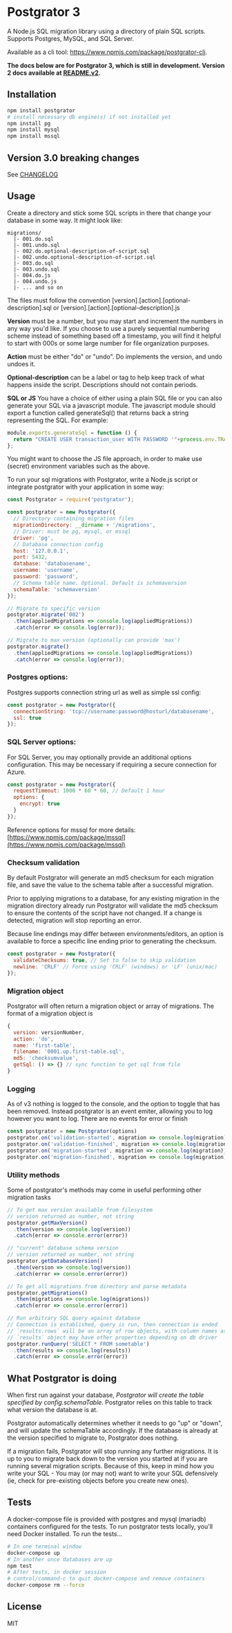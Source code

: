 # Postgrator 3

A Node.js SQL migration library using a directory of plain SQL scripts.
Supports Postgres, MySQL, and SQL Server.

Available as a cli tool: https://www.npmjs.com/package/postgrator-cli.

**The docs below are for Postgrator 3, which is still in development. Version 2 docs available at [README.v2](README.v2.md).**


## Installation

```sh
npm install postgrator
# install necessary db engine(s) if not installed yet
npm install pg
npm install mysql
npm install mssql
```


## Version 3.0 breaking changes

See [CHANGELOG](CHANGELOG.md)


## Usage

Create a directory and stick some SQL scripts in there that change your database in some way. It might look like:

```
migrations/
  |- 001.do.sql
  |- 001.undo.sql
  |- 002.do.optional-description-of-script.sql
  |- 002.undo.optional-description-of-script.sql
  |- 003.do.sql
  |- 003.undo.sql
  |- 004.do.js
  |- 004.undo.js
  |- ... and so on
```

The files must follow the convention [version].[action].[optional-description].sql or  [version].[action].[optional-description].js

**Version** must be a number, but you may start and increment the numbers in any way you'd like.
If you choose to use a purely sequential numbering scheme instead of something based off a timestamp,
you will find it helpful to start with 000s or some large number for file organization purposes.

**Action** must be either "do" or "undo". Do implements the version, and undo undoes it.

**Optional-description** can be a label or tag to help keep track of what happens inside the script. Descriptions should not contain periods.

**SQL or JS**
You have a choice of either using a plain SQL file or you can also generate your SQL via a javascript module. The javascript module should export a function called generateSql() that returns back a string representing the SQL. For example:

```js
module.exports.generateSql = function () {
  return "CREATE USER transaction_user WITH PASSWORD '"+process.env.TRANSACTION_USER_PASSWORD+"'";
};
```

You might want to choose the JS file approach, in order to make use (secret) environment variables such as the above.

To run your sql migrations with Postgrator, write a Node.js script or integrate postgrator with your application in some way:

```js
const Postgrator = require('postgrator');

const postgrator = new Postgrator({
  // Directory containing migration files
  migrationDirectory: __dirname + '/migrations',
  // Driver: must be pg, mysql, or mssql
  driver: 'pg',
  // Database connection config
  host: '127.0.0.1',
  port: 5432,
  database: 'databasename',
  username: 'username',
  password: 'password',
  // Schema table name. Optional. Default is schemaversion
  schemaTable: 'schemaversion'
});

// Migrate to specific version
postgrator.migrate('002')
  .then(appliedMigrations => console.log(appliedMigrations))
  .catch(error => console.log(error));

// Migrate to max version (optionally can provide 'max')
postgrator.migrate()
  .then(appliedMigrations => console.log(appliedMigrations))
  .catch(error => console.log(error));
```


### Postgres options:

Postgres supports connection string url as well as simple ssl config:

```js
const postgrator = new Postgrator({
  connectionString: 'tcp://username:password@hosturl/databasename',
  ssl: true
});
```


### SQL Server options:

For SQL Server, you may optionally provide an additional options configuration. 
This may be necessary if requiring a secure connection for Azure.

```js
const postgrator = new Postgrator({
  requestTimeout: 1000 * 60 * 60, // Default 1 hour
  options: {
    encrypt: true
  }
});
```

Reference options for mssql for more details: [https://www.npmjs.com/package/mssql](https://www.npmjs.com/package/mssql)


### Checksum validation

By default Postgrator will generate an md5 checksum for each migration file, and save the value to the schema table after a successful migration.

Prior to applying migrations to a database, for any existing migration in the migration directory already run Postgrator will validate the md5 checksum to ensure the contents of the script have not changed. If a change is detected, migration will stop reporting an error.

Because line endings may differ between environments/editors, an option is available to force a specific line ending prior to generating the checksum.

```js
const postgrator = new Postgrator({
  validateChecksums: true, // Set to false to skip validation
  newline: 'CRLF' // Force using 'CRLF' (windows) or 'LF' (unix/mac)
});
```


### Migration object

Postgrator will often return a migration object or array of migrations. The format of a migration object is

```js
{
  version: versionNumber, 
  action: 'do',
  name: 'first-table',
  filename: '0001.up.first-table.sql',
  md5: 'checksumvalue',
  getSql: () => {} // sync function to get sql from file
}
```


### Logging

As of v3 nothing is logged to the console, and the option to toggle that has been removed. Instead postgrator is an event emiter, allowing you to log however you want to log. There are no events for error or finish

```js
const postgrator = new Postgrator(options)
postgrator.on('validation-started', migration => console.log(migration))
postgrator.on('validation-finished', migration => console.log(migration))
postgrator.on('migration-started', migration => console.log(migration))
postgrator.on('migration-finished', migration => console.log(migration))
```


### Utility methods

Some of postgrator's methods may come in useful performing other migration tasks

```js
// To get max version available from filesystem
// version returned as number, not string
postgrator.getMaxVersion()
  .then(version => console.log(version))
  .catch(error => console.error(error))

// "current" database schema version
// version returned as number, not string
postgrator.getDatabaseVersion()
  .then(version => console.log(version))
  .catch(error => console.error(error))

// To get all migrations from directory and parse metadata
postgrator.getMigrations()
  .then(migrations => console.log(migrations))
  .catch(error => console.error(error))

// Run arbitrary SQL query against database
// Connection is established, query is run, then connection is ended
// `results.rows` will be an array of row objects, with column names as keys
// `results` object may have other properties depending on db driver
postgrator.runQuery('SELECT * FROM sometable')
  .then(results => console.log(results))
  .catch(error => console.error(error))
```


## What Postgrator is doing

When first run against your database, *Postgrator will create the table specified by config.schemaTable.* Postgrator relies on this table to track what version the database is at.

Postgrator automatically determines whether it needs to go "up" or "down", and will update the schemaTable accordingly. If the database is already at the version specified to migrate to, Postgrator does nothing.

If a migration fails, Postgrator will stop running any further migrations. It is up to you to migrate back down to the version you started at if you are running several migration scripts. Because of this, keep in mind how you write your SQL - You may (or may not) want to write your SQL defensively (ie, check for pre-existing objects before you create new ones).


## Tests

A docker-compose file is provided with postgres and mysql (mariadb) containers configured for the tests.
To run postgrator tests locally, you'll need Docker installed. To run the tests...

```sh
# In one terminal window
docker-compose up
# In another once databases are up
npm test
# After tests, in docker session
# control/command-c to quit docker-compose and remove containers
docker-compose rm --force
```

## License

MIT
